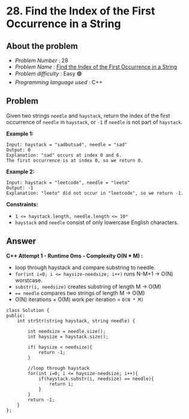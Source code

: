 # 28. Find the Index of the First Occurrence in a String

## About the problem
- *Problem Number* : 28
- *Problem Name* :  [Find the Index of the First Occurrence in a String](https://leetcode.com/problems/find-words-containing-character/description/ "https://leetcode.com/problems/find-words-containing-character/description/](https://leetcode.com/problems/candy/description/?envType=daily-question&envId=2025-06-02)](https://leetcode.com/problems/merge-strings-alternately/description/?envType=study-plan-v2&envId=programming-skills)](https://leetcode.com/problems/find-the-index-of-the-first-occurrence-in-a-string/description/?envType=study-plan-v2&envId=programming-skills)")
- *Problem difficulty* : Easy 🟢
- *Programming language used* : C++

## Problem

Given two strings `needle` and `haystack`, return the index of the first occurrence of `needle` in `haystack`, or `-1` if `needle` is not part of `haystack`.

**Example 1:**

```
Input: haystack = "sadbutsad", needle = "sad"
Output: 0
Explanation: "sad" occurs at index 0 and 6.
The first occurrence is at index 0, so we return 0.
```

**Example 2:**

```
Input: haystack = "leetcode", needle = "leeto"
Output: -1
Explanation: "leeto" did not occur in "leetcode", so we return -1.
```

**Constraints:**

-   `1 <= haystack.length, needle.length <= 10⁴`
-   `haystack` and `needle` consist of only lowercase English characters.

## Answer
**C++ Attempt 1 - Runtime 0ms - Complexity O(N * M) :**
-   loop through haystack and compare substring to needle.
-   `for(int i=0; i <= haysize-needsize; i++)` runs N-M+1 -> O(N) worstcase.
-   `substr(i, needsize)` creates substring of length M -> O(M)
-   `== needle` compares two strings of length M -> O(M)
-   O(N) iterations × O(M) work per iteration = `O(N * M)`
```
class Solution {
public:
    int strStr(string haystack, string needle) {
        
        int needsize = needle.size();
        int haysize = haystack.size();
        
        if( haysize < needsize){
            return -1;
        }

        //loop through haystack
        for(int i=0; i <= haysize-needsize; i++){
            if(haystack.substr(i, needsize) == needle){
                return i;
            }
        }
        return -1;
    }
};
```
